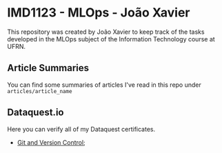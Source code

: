 # IMD1123 - MLOps - João Xavier
This repository was created by João Xavier to keep track of the tasks developed in the MLOps subject of the Information Technology course at UFRN.

## Article Summaries
You can find some summaries of articles I've read in this repo under ```articles/article_name```

## Dataquest.io
Here you can verify all of my Dataquest certificates.

* [Git and Version Control](https://app.dataquest.io/view_cert/4CURY7QQ6SH0UEA5KYJL);
